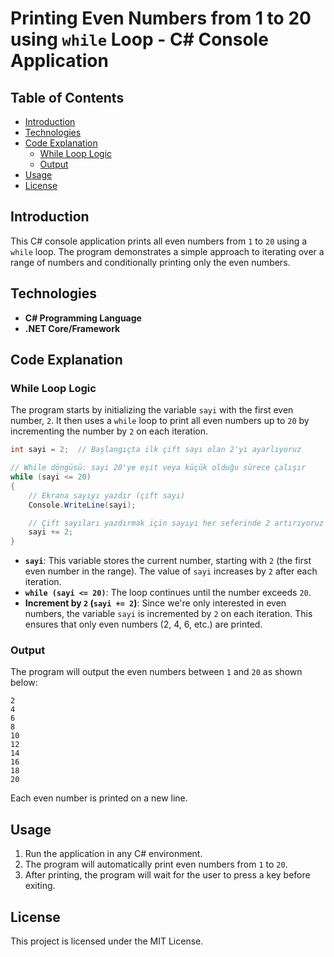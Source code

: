 # Printing Even Numbers from 1 to 20 using `while` Loop - C# Console Application

## Table of Contents
- [Introduction](#introduction)
- [Technologies](#technologies)
- [Code Explanation](#code-explanation)
  - [While Loop Logic](#while-loop-logic)
  - [Output](#output)
- [Usage](#usage)
- [License](#license)

## Introduction

This C# console application prints all even numbers from `1` to `20` using a `while` loop. The program demonstrates a simple approach to iterating over a range of numbers and conditionally printing only the even numbers.

## Technologies

- **C# Programming Language**
- **.NET Core/Framework**

## Code Explanation

### While Loop Logic

The program starts by initializing the variable `sayi` with the first even number, `2`. It then uses a `while` loop to print all even numbers up to `20` by incrementing the number by `2` on each iteration.

```csharp
int sayi = 2;  // Başlangıçta ilk çift sayı olan 2'yi ayarlıyoruz

// While döngüsü: sayi 20'ye eşit veya küçük olduğu sürece çalışır
while (sayi <= 20)
{
    // Ekrana sayıyı yazdır (çift sayı)
    Console.WriteLine(sayi);

    // Çift sayıları yazdırmak için sayıyı her seferinde 2 artırıyoruz
    sayi += 2;
}
```

- **`sayi`**: This variable stores the current number, starting with `2` (the first even number in the range). The value of `sayi` increases by `2` after each iteration.
- **`while (sayi <= 20)`**: The loop continues until the number exceeds `20`.
- **Increment by `2` (`sayi += 2`)**: Since we're only interested in even numbers, the variable `sayi` is incremented by `2` on each iteration. This ensures that only even numbers (2, 4, 6, etc.) are printed.

### Output

The program will output the even numbers between `1` and `20` as shown below:

```
2
4
6
8
10
12
14
16
18
20
```

Each even number is printed on a new line.

## Usage

1. Run the application in any C# environment.
2. The program will automatically print even numbers from `1` to `20`.
3. After printing, the program will wait for the user to press a key before exiting.

## License

This project is licensed under the MIT License.
